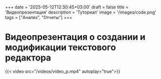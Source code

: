 +++
date = '2025-05-12T12:30:45+03:00'
draft = false
title = 'Видеопрезентация'
description = 'Туториал'
image = '/images/code.png'
tags = ["Анализ", "Отчеты"]
+++

# Видеопрезентация о создании и модификации текстового редактора
{{< video src="/videos/video_p.mp4" autoplay="true">}}